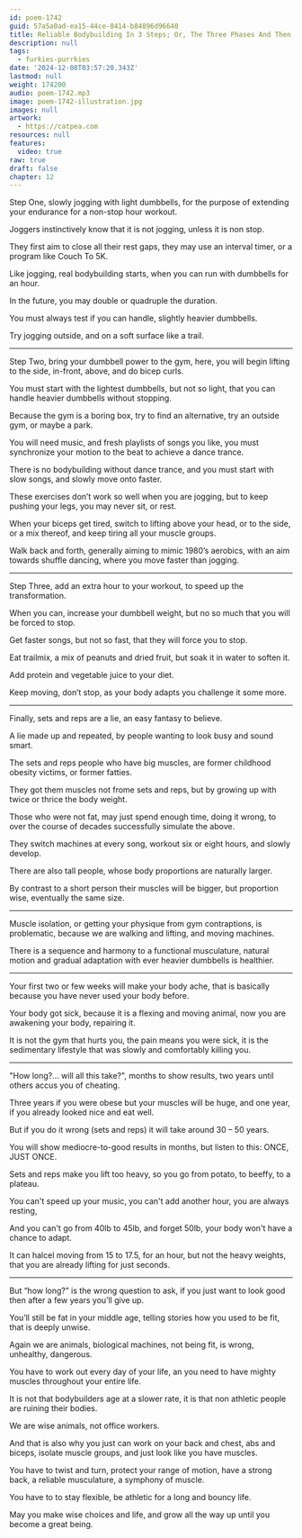 ```yaml
---
id: poem-1742
guid: 57a5a0ad-ea15-44ce-8414-b84896d96640
title: Reliable Bodybuilding In 3 Steps; Or, The Three Phases And Then, Life
description: null
tags:
  - furkies-purrkies
date: '2024-12-08T03:57:20.343Z'
lastmod: null
weight: 174200
audio: poem-1742.mp3
image: poem-1742-illustration.jpg
images: null
artwork:
  - https://catpea.com
resources: null
features:
  video: true
raw: true
draft: false
chapter: 12
---
```


Step One, slowly jogging with light dumbbells,
for the purpose of extending your endurance for a non-stop hour workout.

Joggers instinctively know that it is not jogging,
unless it is non stop.

They first aim to close all their rest gaps,
they may use an interval timer, or a program like Couch To 5K.

Like jogging, real bodybuilding starts,
when you can run with dumbbells for an hour.

In the future,
you may double or quadruple the duration.

You must always test if you can handle,
slightly heavier dumbbells.

Try jogging outside,
and on a soft surface like a trail.

---

Step Two, bring your dumbbell power to the gym,
here, you will begin lifting to the side, in-front, above, and do bicep curls.

You must start with the lightest dumbbells,
but not so light, that you can handle heavier dumbbells without stopping.

Because the gym is a boring box, try to find an alternative,
try an outside gym, or maybe a park.

You will need music, and fresh playlists of songs you like,
you must synchronize your motion to the beat to achieve a dance trance.

There is no bodybuilding without dance trance,
and you must start with slow songs, and slowly move onto faster.

These exercises don’t work so well when you are jogging,
but to keep pushing your legs, you may never sit, or rest.

When your biceps get tired, switch to lifting above your head,
or to the side, or a mix thereof, and keep tiring all your muscle groups.

Walk back and forth, generally aiming to mimic 1980’s aerobics,
with an aim towards shuffle dancing, where you move faster than jogging.


---

Step Three, add an extra hour to your workout,
to speed up the transformation.

When you can, increase your dumbbell weight,
but no so much that you will be forced to stop.

Get faster songs, but not so fast,
that they will force you to stop.

Eat trailmix, a mix of peanuts and dried fruit,
but soak it in water to soften it.

Add protein
and vegetable juice to your diet.

Keep moving, don’t stop,
as your body adapts you challenge it some more.

---

Finally, sets and reps are a lie,
an easy fantasy to believe.

A lie made up and repeated,
by people wanting to look busy and sound smart.

The sets and reps people who have big muscles,
are former childhood obesity victims, or former fatties.

They got them muscles not frome sets and reps,
but by growing up with twice or thrice the body weight.

Those who were not fat, may just spend enough time,
doing it wrong, to over the course of decades successfully simulate the above.

They switch machines at every song,
workout six or eight hours, and slowly develop.

There are also tall people,
whose body proportions are naturally larger.

By contrast to a short person their muscles will be bigger,
but proportion wise, eventually the same size.

---

Muscle isolation, or getting your physique from gym contraptions,
is problematic, because we are walking and lifting, and moving machines.

There is a sequence and harmony to a functional musculature,
natural motion and gradual adaptation with ever heavier dumbbells is healthier.

---

Your first two or few weeks will make your body ache,
that is basically because you have never used your body before.

Your body got sick, because it is a flexing and moving animal,
now you are awakening your body, repairing it.

It is not the gym that hurts you, the pain means you were sick,
it is the sedimentary lifestyle that was slowly and comfortably killing you.

---

"How long?... will all this take?", months to show results,
two years until others accus you of cheating.

Three years if you were obese but your muscles will be huge,
and one year, if you already looked nice and eat well.

But if you do it wrong (sets and reps)
it will take around 30 – 50 years.

You will show mediocre-to-good results in months,
but listen to this: ONCE, JUST ONCE.

Sets and reps make you lift too heavy,
so you go from potato, to beeffy, to a plateau.

You can't speed up your music, you can't add another hour,
you are always resting,

And you can't go from 40lb to 45lb, and forget 50lb,
your body won't have a chance to adapt.

It can halcel moving from 15 to 17.5, for an hour,
but not the heavy weights, that you are already lifting for just seconds.

---

But “how long?” is the wrong question to ask,
if you just want to look good then after a few years you’ll give up.

You’ll still be fat in your middle age, telling stories how you used to be fit,
that is deeply unwise.

Again we are animals, biological machines,
not being fit, is wrong, unhealthy, dangerous.

You have to work out every day of your life,
an you need to have mighty muscles throughout your entire life.

It is not that bodybuilders age at a slower rate,
it is that non athletic people are ruining their bodies.

We are wise animals,
not office workers.

And that is also why you just can work on your back and chest, abs and biceps,
isolate muscle groups, and just look like you have muscles.

You have to twist and turn, protect your range of motion,
have a strong back, a reliable musculature, a symphony of muscle.

You have to to stay flexible,
be athletic for a long and bouncy life.

May you make wise choices and life,
and grow all the way up until you become a great being.
